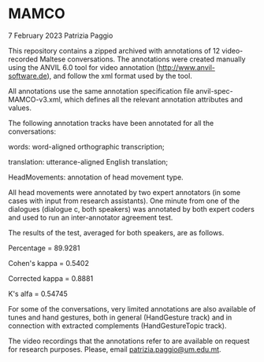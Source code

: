 # MAMCO

7 February 2023
Patrizia Paggio


This repository contains a zipped archived with annotations of 12
video-recorded Maltese conversations. The annotations were created
manually using the ANVIL 6.0 tool for video annotation 
(http://www.anvil-software.de), and follow the xml format used by the tool.

All annotations use the same annotation specification file
anvil-spec-MAMCO-v3.xml, which defines all the relevant annotation
attributes and values.

The following annotation tracks have been annotated for all the
conversations:

words: 	      		 word-aligned orthographic transcription;

translation:		   utterance-aligned English translation;

HeadMovements:		 annotation of head movement type.

All head movements were annotated by two expert annotators (in some cases 
with input from research assistants). One minute from one of the dialogues 
(dialogue c, both speakers) was annotated by both expert coders and used 
to run an inter-annotator agreement test.

The results of the test, averaged for both speakers, are as follows.

Percentage = 89.9281

Cohen's kappa = 0.5402

Corrected kappa = 0.8881

K's alfa = 0.54745


For some of the conversations, very limited annotations are also
available of tunes and hand gestures, both in general (HandGesture
track) and in connection with extracted complements (HandGestureTopic
track).


The video recordings that the annotations refer to are available on request 
for research purposes. 
Please, email patrizia.paggio@um.edu.mt.



